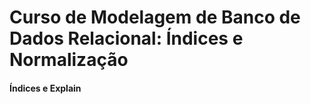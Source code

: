 # Curso de  Modelagem de Banco de Dados Relacional: Índices e Normalização


####  Índices e Explain

